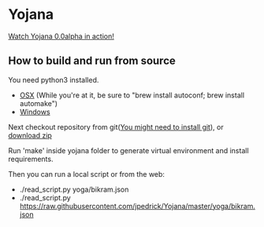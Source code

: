 # Yojana

[Watch Yojana 0.0alpha in action!](https://youtu.be/CPrmZQjqh14)

## How to build and run from source

You need python3 installed.
- [OSX](https://docs.python-guide.org/starting/install3/osx/) (While you're at it, be sure to "brew install autoconf; brew install automake")
- [Windows](https://docs.python-guide.org/starting/install3/win/)

Next checkout repository from git([You might need to install git](https://git-scm.com/downloads)), or [download zip](https://github.com/jpedrick/Yojana/archive/master.zip)

Run 'make' inside yojana folder to generate virtual environment and install requirements.

Then you can run a local script or from the web:
- ./read_script.py yoga/bikram.json
- ./read_script.py https://raw.githubusercontent.com/jpedrick/Yojana/master/yoga/bikram.json


